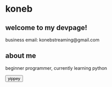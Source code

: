 <!DOCTYPE html>
<html>
    <head>
        <meta charset="utf-8">
        <title>koneb's devpage</title>
    </head>
    <body>
        <h1>koneb</h1>
        <h2>welcome to my devpage!</h2>
        <p>business email: konebstreaming@gmail.com</p>
        <h2>about me</h2>
        <p>beginner programmer, currently learning python</p>
        <button onclick="playSound()">yippey</button>
        <audio id="yippey-sound">
            <source src="yippee-made-with-Voicemod.mp3" type="audio/mpeg">
            Your browser does not support the audio element.
        </audio>
        <script>
            function playSound() {
                var sound = document.getElementById("yippey-sound");
                sound.play();
            }
        </script>
    </body>
</html>
